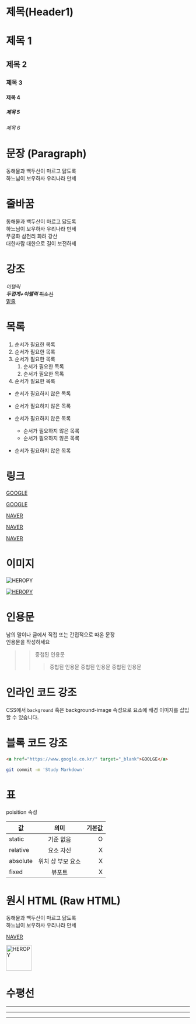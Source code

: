 # 제목(Header1)

# 제목 1

## 제목 2
### 제목 3 
#### 제목 4
##### 제목 5
###### 제목 6


# 문장 (Paragraph)

동해물과 백두산이 마르고 닳도록  
하느님이 보우하사 우리나라 만세 

# 줄바꿈

동해물과 백두산이 마르고 닳도록  
하느님이 보우하사 우리나라 만세  
무궁화 삼천리 화려 강산<br>
대한사람 대한으로 길이 보전하세

# 강조

_이텔릭_ <br>
**_두껍게+이텔릭_** 
~~취소선~~  
<u>밑줄</u>

# 목록

1. 순서가 필요한 목록
1. 순서가 필요한 목록
1. 순서가 필요한 목록   
   1. 순서가 필요한 목록   
   1. 순서가 필요한 목록   
1. 순서가 필요한 목록

- 순서가 필요하지 않은 목록
- 순서가 필요하지 않은 목록
- 순서가 필요하지 않은 목록  
  - 순서가 필요하지 않은 목록  
  - 순서가 필요하지 않은 목록  
   
- 순서가 필요하지 않은 목록

# 링크 

<a href="https://google.com">GOOGLE</a>

[GOOGLE](https://google.com)

<a href="https://naver.com" title="네이버로 이동">NAVER</a>

[NAVER](https://naver.com "NAVER로 이동")

<a href="https://naver.com" title="NAVER로 이동" target="_blank">NAVER</a>

# 이미지

![HEROPY](heropy.blog/css/images/logo.png)

[![HEROPY](https://heropy.blog/css/images/logo.png)](https://heropy.blog/)

# 인용문

남의 말이나 글에서 직접 또는 간접적으로 따온 문장  
인용문을 작성하세요
>>중첩된 인용문
>>>중첩된 인용문
>>>중첩된 인용문
>>>중첩된 인용문

# 인라인 코드 강조

CSS에서 `background` 혹은
background-image 속성으로 요소에 배경 이미지를 삽입할 수 있습니다. 

# 블록 코드 강조

```html
<a href="https://www.google.co.kr/" target="_blank">GOOLGE</a>
```

```bash
git commit -m 'Study Markdown'
```

# 표

poisition 속성

값 | 의미 | 기본값
--|:--:|--:
static | 기준 없음 | O
relative | 요소 자신 | X
absolute | 위치 상 부모 요소 | X
fixed | 뷰포트 | X

# 원시 HTML (Raw HTML)

동해물과 백두산이 마르고 닳도록<br/>
하느님이 보우하사 우리나라 만세

<a href="https://naver.com" title="NAVER로 이동" target="_blank">NAVER</a>

<img width="70" src="https://heropy.blog/css/images/logo.png" alt="HEROPY">

# 수평선

---

***

___